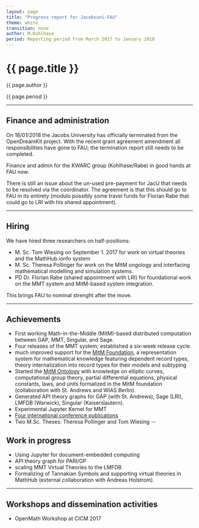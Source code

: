 ```yaml
---
layout: page
title: "Progress report for Jacobsuni-FAU"
theme: white
transition: none
author: M.Kohlhase
period: Reporting period from March 2017 to January 2018
---
```


# {{ page.title }}

{{ page.author }}


{{ page.period }}

---
## Finance and administration

On 18/01/2018 the Jacobs University has officially terminated from the OpenDreamKit
project. With the recent grant agreement amendment all responsibilities have gone to FAU;
the termination report still needs to be completed. 

Finance and admin for the KWARC group (Kohlhase/Rabe) in good hands at FAU now.

There is still an issue about the un-used pre-payment for JacU that needs to be resolved
via the coordinator. The agreement is that this should go to FAU in its entirety (modulo
possibly some travel funds for Florian Rabe that could go to LRI with his shared
appointment).

---
## Hiring
We have hired three researchers on half-positions:
- M. Sc.  Tom Wiesing on September 1. 2017 for work on virtual theories and the
  MathHub.ionfo system
- M. Sc. Theresa Pollinger for work on the MitM ongology and interfacing mathematical
modelling and simulation systems.
- PD Dr. Florian Rabe (shared appointment with LRI) for foundational work on the MMT
  system and MitM-based system integration. 

This brings FAU to nominal strenght after the move. 
  
---
## Achievements
- First working Math-in-the-Middle (MitM)-based distributed computation between GAP, MMT,
  Singular, and Sage.
- Four releases of the MMT system; established a six-week release cycle.  
- much improved support for the
  [MitM Foundation](https://gl.mathhub.info/MitM/Foundation), a representation system for
  mathematical knowledge featuring dependent record types, theory internalization into
  record types for their models and subtyping
- Started the [MitM Ontology](https://mathhub.info/MitM) with knowledge on elliptic
  curves, computational group theory, partial differential equations, physical constants,
  laws, and units formalized in the MitM foundation (collaboration with St. Andrews and
  WIAS Berlin).
- Generated API theory graphs for GAP (with St. Andrews), Sage (LRI), LMFDB (Warwick),
  Singular (Kaiserslautern).  
- Experimental Jupyter Kernel for MMT
- [Four international conference publications](http://kwarc.github.io/bibs/odk/) 
- Two M.Sc. Theses: Theresa Pollinger and Tom Wiesing
--
## Work in progress
- Using Jupyter for document-embedded computing
- API theory graph for PARI/GP
- scaling MMT Virtual Theories to the LMFDB
- Formalizing of Tannakian Symbols and supporting virtual theories in MathHub (external
  collaboration with Andreas Holstrom). 

---

## Workshops and dissemination activities
- OpenMath Workshop at CICM 2017
